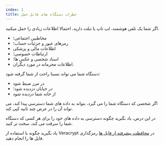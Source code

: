 ```yaml
---
index: 1
title: خطرات دستگاه های قابل حمل
---
```

اگر شما یک تلفن هوشمند، لپ تاپ یا تبلت دارید، احتمالا اطلاعات زیادی را حمل میکنید.

*    مخاطبین اجتماعی؛
*  رمزهای عبور و جزئیات حساب؛
*  اطلاعات مالی و پزشکی
*  ارتباطات خصوصی؛
*  اسناد شخصی و عکس ها؛
*  اطلاعات محرمانه در مورد دیگران.

دستگاه شما می تواند نسبتا راحت از شما گرفته شود:

*    در مرز ضبط شود
*  در خیابان دزدیده شود؛
*  از خانه شما دزدیده شود

اگر شخصی که دستگاه شما را می گیرد، بتواند به داده های شما دسترسی پیدا کند، می تواند آن را در عرض چند ثانیه کپی کند.

در این درس، یاد بگیرید چگونه دسترسی به داده های خود را برای هر کسی که دستگاه شما را سرقت می کند، سخت تر کنید.

یاد بگیرید چگونه با استفاده از Veracrypt در [محافظت پیشرفته از فایل ها](umbrella://information/protecting-files/advanced) رمزگذاری فایل ها را انجام دهید.